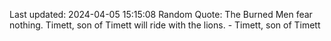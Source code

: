 Last updated: 2024-04-05 15:15:08
Random Quote: The Burned Men fear nothing.  Timett, son of Timett will ride with the lions.  -  Timett, son of Timett